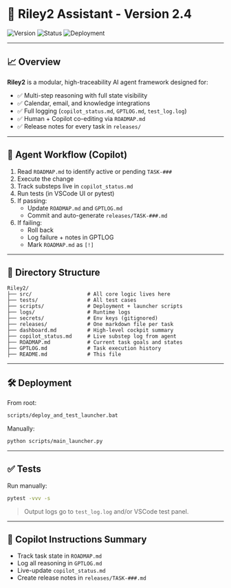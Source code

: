# 🚀 Riley2 Assistant - Version 2.4

![Version](https://img.shields.io/badge/version-2.4-blue)
![Status](https://img.shields.io/badge/build-passing-brightgreen)
![Deployment](https://img.shields.io/badge/deploy-logging_enabled-success)

---

## 📈 Overview

**Riley2** is a modular, high-traceability AI agent framework designed for:

- ✅ Multi-step reasoning with full state visibility
- ✅ Calendar, email, and knowledge integrations
- ✅ Full logging (`copilot_status.md`, `GPTLOG.md`, `test_log.log`)
- ✅ Human + Copilot co-editing via `ROADMAP.md`
- ✅ Release notes for every task in `releases/`

---

## 🧠 Agent Workflow (Copilot)

1. Read `ROADMAP.md` to identify active or pending `TASK-###`
2. Execute the change
3. Track substeps live in `copilot_status.md`
4. Run tests (in VSCode UI or pytest)
5. If passing:
    - Update `ROADMAP.md` and `GPTLOG.md`
    - Commit and auto-generate `releases/TASK-###.md`
6. If failing:
    - Roll back
    - Log failure + notes in GPTLOG
    - Mark `ROADMAP.md` as `[!]`

---

## 📁 Directory Structure

```plaintext
Riley2/
├── src/                  # All core logic lives here
├── tests/                # All test cases
├── scripts/              # Deployment + launcher scripts
├── logs/                 # Runtime logs
├── secrets/              # Env keys (gitignored)
├── releases/             # One markdown file per task
├── dashboard.md          # High-level cockpit summary
├── copilot_status.md     # Live substep log from agent
├── ROADMAP.md            # Current task goals and states
├── GPTLOG.md             # Task execution history
├── README.md             # This file
```

---

## 🛠 Deployment

From root:
```bash
scripts/deploy_and_test_launcher.bat
```

Manually:
```bash
python scripts/main_launcher.py
```

---

## ✅ Tests

Run manually:
```bash
pytest -vvv -s
```

> Output logs go to `test_log.log` and/or VSCode test panel.

---

## 🧪 Copilot Instructions Summary

- Track task state in `ROADMAP.md`
- Log all reasoning in `GPTLOG.md`
- Live-update `copilot_status.md`
- Create release notes in `releases/TASK-###.md`
